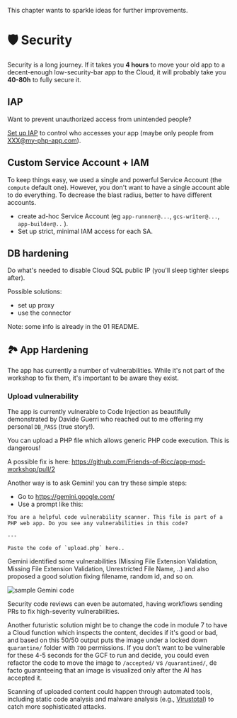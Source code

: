This chapter wants to sparkle ideas for further improvements.

# 🛡️ Security

Security is a long journey. If it takes you **4 hours** to move your old app to a decent-enough
low-security-bar app to the Cloud, it will probably take you **40-80h** to fully secure it.

## IAP

Want to prevent unauthorized access from unintended people?

[Set up IAP](https://cloud.google.com/security/products/iap?hl=en) to control who accesses your app (maybe only people from XXX@my-php-app.com).

## Custom Service Account + IAM

To keep things easy, we used a single and powerful Service Account (the `compute` default one). However, you don't want to have a single account able to do everything. To decrease the blast radius, better to have different accounts.

* create ad-hoc Service Account (eg `app-runnner@...`, `gcs-writer@...`, `app-builder@..` ).
* Set up strict, minimal IAM access for each SA.

## DB hardening

Do what's needed to disable Cloud SQL public IP (you'll sleep tighter sleeps after).

Possible solutions:

* set up proxy
* use the connector

Note: some info is already in the 01 README.

## 🏞️ App Hardening

The app has currently a number of vulnerabilities. While it's not part of the workshop to fix them, it's important to be aware they exist.

### Upload vulnerability

The app is currently vulnerable to Code Injection as beautifully demonstrated by Davide Guerri who reached out to me offering my personal `DB_PASS` (true story!).

You can upload a PHP file which allows generic PHP code execution. This is dangerous!

A possible fix is here: https://github.com/Friends-of-Ricc/app-mod-workshop/pull/2

Another way is to ask Gemini! you can try these simple steps:

* Go to https://gemini.google.com/
* Use a prompt like this:

```
You are a helpful code vulnerability scanner. This file is part of a PHP web app. Do you see any vulnerabilities in this code?

---

Paste the code of `upload.php` here..

```

Gemini identified some vulnerabilities (Missing File Extension Validation, Missing File Extension Validation, Unrestricted File Name, ..) and also proposed a good solution fixing filename, random id, and so on.

![sample Gemini code](image-2.png)

Security code reviews can even be automated, having workflows sending PRs to fix high-severity vulnerabilities. 

Another futuristic solution might be to change the code in module 7 to have a Cloud function which inspects the content, decides if it's good or bad, and based on this 50/50 output puts the image under a locked down `quarantine/` folder with `700` permissions. If you don't want to be vulnerable for these 4-5 seconds for the GCF to run and decide, you could even refactor the code to move the image to `/accepted/` vs `/quarantined/`, de facto guaranteeing that an image is visualized only after the AI has accepted it.

Scanning of uploaded content could happen through automated tools, including static code analysis and malware analysis (e.g., [Virustotal](https://cloud.google.com/chronicle/docs/soar/marketplace-integrations/virustotal)) to catch more sophisticated attacks.
